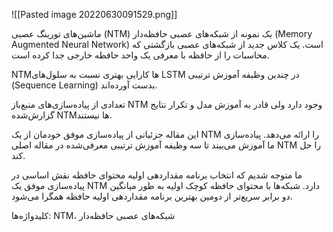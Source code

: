 ![[Pasted image 20220630091529.png]]

ماشین‌های تورینگ عصبی (NTM) یک نمونه از شبکه‌های عصبی حافظه‌دار (Memory Augmented Neural Network) است. یک کلاس جدید از شبکه‌های عصبی بازگشتی که محاسبات را از حافظه با معرفی یک واحد حافظه خارجی جدا کرده است.

NTM‌ها کارایی بهتری نسبت به سلول‌های LSTM در چندین وظیفه آموزش ترتیبی (Sequence Learning) بدست آورده‌اند.

تعدادی از پیاده‌سازی‌های منبع‌باز NTM وجود دارد ولی قادر به آموزش مدل و تکرار نتایج گزارش‌شده NTM‌ها نیستند.

این مقاله جزئیاتی از پیاده‌سازی موفق خودمان از یک NTM را ارائه می‌دهد. پیاده‌سازی ما آموزش می‌بیند تا سه وظیفه آموزش ترتیبی معرفی‌شده در مقاله اصلی NTM را حل کند.

ما متوجه شدیم که انتخاب برنامه مقداردهی اولیه محتوای حافظه نقش اساسی در پیاده‌سازی موفق یک NTM دارد. شبکه‌ها با محتوای حافظه کوچک اولیه به طور میانگین دو برابر سریع‌تر از دومین بهترین برنامه مقداردهی اولیه حافظه همگرا می‌شود.

کلیدواژه‌ها: NTM، شبکه‌های عصبی حافظه‌دار
